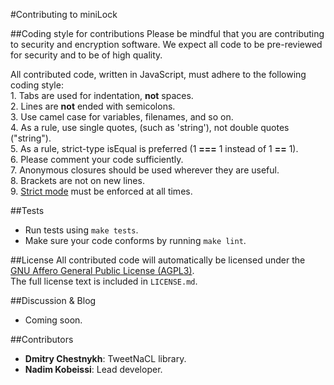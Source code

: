 #Contributing to miniLock

##Coding style for contributions
Please be mindful that you are contributing to security and encryption software. We expect all code to be pre-reviewed for security and to be of high quality.  

All contributed code, written in JavaScript, must adhere to the following coding style:  
	1. Tabs are used for indentation, **not** spaces.  
	2. Lines are **not** ended with semicolons.  
	3. Use camel case for variables, filenames, and so on.  
	4. As a rule, use single quotes, (such as 'string'), not double quotes ("string").  
	5. As a rule, strict-type isEqual is preferred (1 **===** 1 instead of 1 **==** 1).  
	6. Please comment your code sufficiently.  
	7. Anonymous closures should be used wherever they are useful.  
	8. Brackets are not on new lines.  
	9. [Strict mode](https://developer.mozilla.org/en-US/docs/Web/JavaScript/Reference/Functions_and_function_scope/Strict_mode) must be enforced at all times.

##Tests
* Run tests using `make tests`.
* Make sure your code conforms by running `make lint`.

##License
All contributed code will automatically be licensed under the [GNU Affero General Public License (AGPL3)](https://www.gnu.org/licenses/agpl-3.0.html).  
The full license text is included in `LICENSE.md`.  

##Discussion & Blog
* Coming soon.  

##Contributors
* **Dmitry Chestnykh**: TweetNaCL library.  
* **Nadim Kobeissi**: Lead developer.
